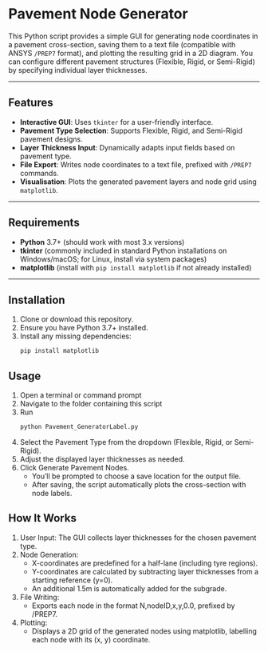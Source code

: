 # Pavement Node Generator

This Python script provides a simple GUI for generating node coordinates in a pavement cross-section, saving them to a text file (compatible with ANSYS `/PREP7` format), and plotting the resulting grid in a 2D diagram. You can configure different pavement structures (Flexible, Rigid, or Semi-Rigid) by specifying individual layer thicknesses.

---

## Features

- **Interactive GUI**: Uses `tkinter` for a user-friendly interface.  
- **Pavement Type Selection**: Supports Flexible, Rigid, and Semi-Rigid pavement designs.  
- **Layer Thickness Input**: Dynamically adapts input fields based on pavement type.  
- **File Export**: Writes node coordinates to a text file, prefixed with `/PREP7` commands.  
- **Visualisation**: Plots the generated pavement layers and node grid using `matplotlib`.  

---

## Requirements

- **Python** 3.7+ (should work with most 3.x versions)  
- **tkinter** (commonly included in standard Python installations on Windows/macOS; for Linux, install via system packages)  
- **matplotlib** (install with `pip install matplotlib` if not already installed)

---

## Installation

1. Clone or download this repository.
2. Ensure you have Python 3.7+ installed.
3. Install any missing dependencies:
   ```bash
   pip install matplotlib

## Usage

1. Open a terminal or command prompt
2. Navigate to the folder containing this script
3. Run
   ```bash
   python Pavement_GeneratorLabel.py
4. Select the Pavement Type from the dropdown (Flexible, Rigid, or Semi-Rigid).
5. Adjust the displayed layer thicknesses as needed.
6. Click Generate Pavement Nodes.
   - You’ll be prompted to choose a save location for the output file.
   - After saving, the script automatically plots the cross-section with node labels.

## How It Works

1. User Input: The GUI collects layer thicknesses for the chosen pavement type.
2. Node Generation:
   - X-coordinates are predefined for a half-lane (including tyre regions).
   - Y-coordinates are calculated by subtracting layer thicknesses from a starting reference (y=0).
   - An additional 1.5m is automatically added for the subgrade.
3. File Writing:
   - Exports each node in the format N,nodeID,x,y,0.0, prefixed by /PREP7.
4. Plotting:
   - Displays a 2D grid of the generated nodes using matplotlib, labelling each node with its (x, y) coordinate.
